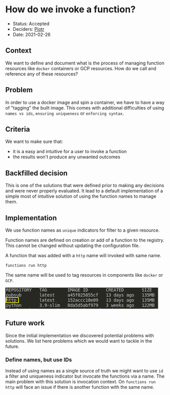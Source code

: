 # How do we invoke a function?

* Status: Accepted
* Deciders: [Piotr]
* Date: 2021-02-26

## Context

We want to define and document what is the process of managing function resources like `docker` containers or GCP resources. How do we call and reference any of these resources?

## Problem

In order to use a docker image and spin a container, we have to have a way of "tagging" the built image. This comes with additional difficulties of using `names vs ids`, `ensuring uniqueness` or `enforcing syntax`.

## Criteria

We want to make sure that:

* it is a easy and intuitive for a user to invoke a function
* the results won't produce any unwanted outcomes

## Backfilled decision

This is one of the solutions that were defined prior to making any decisions and were never properly evaluated. It lead to a default implementation of a simple most of intuitive solution of using the function names to manage them.

## Implementation

We use function names as `unique` indicators for filter to a given resource.

Function names are defined on creation or add of a function to the registry. This cannot be changed without updating the configuration file.

A function that was added with a `http` name will invoked with same name.

```console
functions run http
```

The same name will be used to tag resources in components like `docker` or `GCP`.

![function name in docker](../assets/screenshots/function_name_in_docker_2022-02-27.png)

## Future work

Since the initial implementation we discovered potential problems with solutions. We list here problems which we would want to tackle in the future.

### Define names, but use IDs

Instead of using names as a single source of truth we might want to use `id` a filter and uniqueness indicator but invocate the functions via a name. The main problem with this solution is invocation context. On `functions run http` will face an issue if there is another function with the same name.


<!-- Identifiers, in alphabetical order -->

[Piotr]: https://github.com/Katolus
